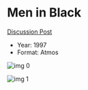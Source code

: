 # Men in Black

[Discussion Post](https://www.avsforum.com/threads/bass-eq-for-filtered-movies.2995212/post-57692814)

* Year: 1997
* Format: Atmos

![img 0](https://i.imgur.com/6DUqymz.jpg)

![img 1](https://i.imgur.com/C4BAW5o.jpg)

